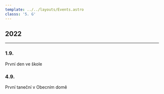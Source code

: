 ```yaml
---
template: ../../layouts/Events.astro
classs: '5. G'
---
```


## 2022
---
### 1.9.
První den ve škole 

### 4.9.
První taneční v Obecním domě